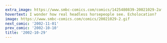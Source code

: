 ```yaml
---
extra_image: https://www.smbc-comics.com/comics/1425480839-20021029-2after.png
hovertext: I wonder how real headless horsepeople see. Echolocation?
image: https://www.smbc-comics.com/comics/20021029-2.gif
next_comic: '2002-11-01'
prev_comic: '2002-10-10'
title: '2002-10-29'
---
```


